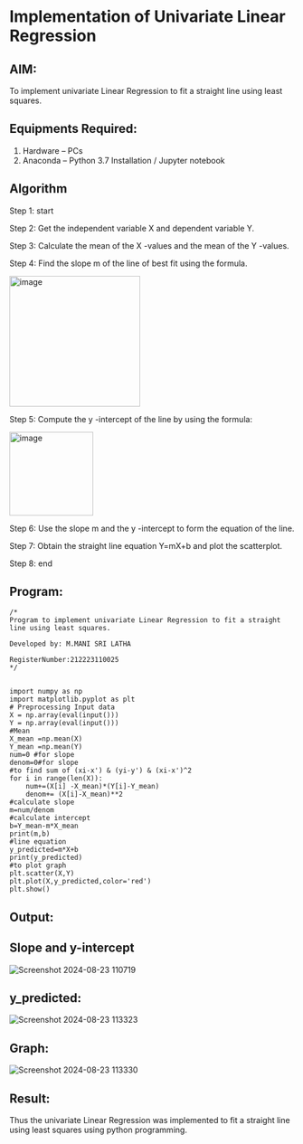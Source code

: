 # Implementation of Univariate Linear Regression
## AIM:
To implement univariate Linear Regression to fit a straight line using least squares.
## Equipments Required:
1. Hardware – PCs
2. Anaconda – Python 3.7 Installation / Jupyter notebook

## Algorithm

Step 1: start

Step 2: Get the independent variable X and dependent variable Y.

Step 3: Calculate the mean of the X -values and the mean of the Y -values.

Step 4: Find the slope m of the line of best fit using the formula. 

<img width="231" alt="image" src="https://user-images.githubusercontent.com/93026020/192078527-b3b5ee3e-992f-46c4-865b-3b7ce4ac54ad.png">

Step 5: Compute the y -intercept of the line by using the formula:

<img width="148" alt="image" src="https://user-images.githubusercontent.com/93026020/192078545-79d70b90-7e9d-4b85-9f8b-9d7548a4c5a4.png">

Step 6: Use the slope m and the y -intercept to form the equation of the line.

Step 7: Obtain the straight line equation Y=mX+b and plot the scatterplot.

Step 8: end 

## Program:
```
/*
Program to implement univariate Linear Regression to fit a straight line using least squares.

Developed by: M.MANI SRI LATHA

RegisterNumber:212223110025
*/


import numpy as np
import matplotlib.pyplot as plt
# Preprocessing Input data
X = np.array(eval(input()))
Y = np.array(eval(input()))
#Mean
X_mean =np.mean(X)
Y_mean =np.mean(Y)
num=0 #for slope
denom=0#for slope
#to find sum of (xi-x') & (yi-y') & (xi-x')^2
for i in range(len(X)):
    num+=(X[i] -X_mean)*(Y[i]-Y_mean)
    denom+= (X[i]-X_mean)**2
#calculate slope    
m=num/denom
#calculate intercept
b=Y_mean-m*X_mean
print(m,b)
#line equation
y_predicted=m*X+b
print(y_predicted)
#to plot graph
plt.scatter(X,Y)
plt.plot(X,y_predicted,color='red')
plt.show()
```
## Output:
## Slope and y-intercept

![Screenshot 2024-08-23 110719](https://github.com/user-attachments/assets/d276359f-b454-4e3d-a588-048f4a014576)

## y_predicted:

![Screenshot 2024-08-23 113323](https://github.com/user-attachments/assets/1fd5fd5e-e805-462a-adc9-6ec7b5cfde9a)

## Graph:

![Screenshot 2024-08-23 113330](https://github.com/user-attachments/assets/21909887-2eaf-43ff-83c0-61252eeadf03)


## Result:
Thus the univariate Linear Regression was implemented to fit a straight line using least squares using python programming.

